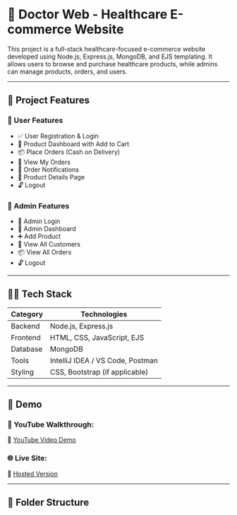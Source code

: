 # 🏥 Doctor Web - Healthcare E-commerce Website

This project is a full-stack healthcare-focused e-commerce website developed using Node.js, Express.js, MongoDB, and EJS templating. It allows users to browse and purchase healthcare products, while admins can manage products, orders, and users.

---

## 🚀 Project Features

### 👤 User Features
- ✅ User Registration & Login
- 🛒 Product Dashboard with Add to Cart
- 📦 Place Orders (Cash on Delivery)
- 📜 View My Orders
- 🔔 Order Notifications
- 📄 Product Details Page
- 🔓 Logout

### 🔐 Admin Features
- 🔐 Admin Login
- 🧮 Admin Dashboard
- ➕ Add Product
- 👥 View All Customers
- 📦 View All Orders
- 🔓 Logout

---

## 🧑‍💻 Tech Stack

| Category | Technologies |
|---------|--------------|
| Backend | Node.js, Express.js |
| Frontend | HTML, CSS, JavaScript, EJS |
| Database | MongoDB |
| Tools | IntelliJ IDEA / VS Code, Postman |
| Styling | CSS, Bootstrap (if applicable) |

---

## 📸 Demo

### 🎥 YouTube Walkthrough:
🔗 [YouTube Video Demo](https://your-youtube-demo-link)

### 🌐 Live Site:
🔗 [Hosted Version]([https://your-live-site-link](https://doctorweb-ht4y1y4m7-archithaj27s-projects.vercel.app/))

---

## 📁 Folder Structure

